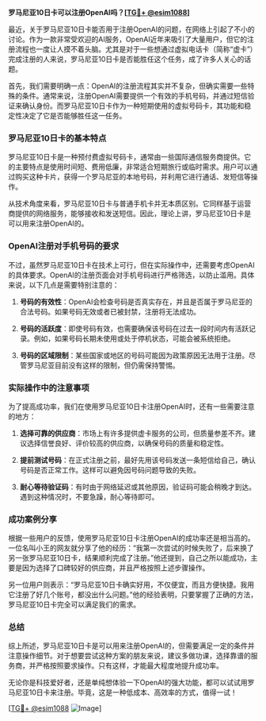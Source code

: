 **罗马尼亚10日卡可以注册OpenAI吗？[[TG💪+ @esim1088](https://t.me/s/esim1088)]**

最近，关于罗马尼亚10日卡能否用于注册OpenAI的问题，在网络上引起了不小的讨论。作为一款非常受欢迎的AI服务，OpenAI近年来吸引了大量用户，但它的注册流程也一度让人摸不着头脑。尤其是对于一些想通过虚拟电话卡（简称“虚卡”）完成注册的人来说，罗马尼亚10日卡是否能胜任这个任务，成了许多人关心的话题。

首先，我们需要明确一点：OpenAI的注册流程其实并不复杂，但确实需要一些特殊的条件。通常来说，注册OpenAI需要提供一个有效的手机号码，并通过短信验证来确认身份。而罗马尼亚10日卡作为一种短期使用的虚拟号码卡，其功能和稳定性决定了它是否能够胜任这一任务。

### 罗马尼亚10日卡的基本特点

罗马尼亚10日卡是一种预付费虚拟号码卡，通常由一些国际通信服务商提供。它的主要特点是使用时间短、费用低廉，非常适合短期旅行或临时需求。用户可以通过购买这种卡片，获得一个罗马尼亚的本地号码，并利用它进行通话、发短信等操作。

从技术角度来看，罗马尼亚10日卡与普通手机卡并无本质区别。它同样基于运营商提供的网络服务，能够接收和发送短信。因此，理论上讲，罗马尼亚10日卡是可以用来注册OpenAI的。

### OpenAI注册对手机号码的要求

不过，虽然罗马尼亚10日卡在技术上可行，但在实际操作中，还需要考虑OpenAI的具体要求。OpenAI的注册页面会对手机号码进行严格筛选，以防止滥用。具体来说，以下几点是需要特别注意的：

1. **号码的有效性**：OpenAI会检查号码是否真实存在，并且是否属于罗马尼亚的合法号码。如果号码无效或者已被封禁，注册将无法成功。
   
2. **号码的活跃度**：即使号码有效，也需要确保该号码在过去一段时间内有活跃记录。例如，如果号码长期未使用或处于停机状态，可能会被系统拒绝。

3. **号码的区域限制**：某些国家或地区的号码可能因为政策原因无法用于注册。尽管罗马尼亚目前没有这样的限制，但仍需保持警惕。

### 实际操作中的注意事项

为了提高成功率，我们在使用罗马尼亚10日卡注册OpenAI时，还有一些需要注意的地方：

1. **选择可靠的供应商**：市场上有许多提供虚卡服务的公司，但质量参差不齐。建议选择信誉良好、评价较高的供应商，以确保号码的质量和稳定性。

2. **提前测试号码**：在正式注册之前，最好先用该号码发送一条短信给自己，确认号码是否正常工作。这样可以避免因号码问题导致的失败。

3. **耐心等待验证码**：有时由于网络延迟或其他原因，验证码可能会稍晚才到达。遇到这种情况时，不要急躁，耐心等待即可。

### 成功案例分享

根据一些用户的反馈，使用罗马尼亚10日卡注册OpenAI的成功率还是相当高的。一位名叫小王的网友就分享了他的经历：“我第一次尝试的时候失败了，后来换了另一张罗马尼亚10日卡，结果顺利完成了注册。”他还提到，自己之所以能成功，主要是因为选择了口碑较好的供应商，并且严格按照上述步骤操作。

另一位用户则表示：“罗马尼亚10日卡确实好用，不仅便宜，而且方便快捷。我用它注册了好几个账号，都没出什么问题。”他的经验表明，只要掌握了正确的方法，罗马尼亚10日卡完全可以满足我们的需求。

### 总结

综上所述，罗马尼亚10日卡是可以用来注册OpenAI的，但需要满足一定的条件并注意操作细节。对于想要尝试这种方案的朋友来说，建议多做功课，选择靠谱的服务商，并严格按照要求操作。只有这样，才能最大程度地提升成功率。

无论你是科技爱好者，还是单纯想体验一下OpenAI的强大功能，都可以试试用罗马尼亚10日卡来注册。毕竟，这是一种低成本、高效率的方式，值得一试！

[[TG💪+ @esim1088](https://t.me/s/esim1088) ![Image](https://i.postimg.cc/4NQfJmqS/Snipaste-2025-05-13-00-14-12.png)]